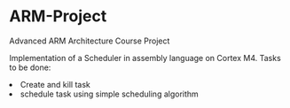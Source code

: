 # ARM-Project
Advanced ARM Architecture Course Project

 Implementation of a Scheduler in assembly language on Cortex M4. Tasks to be done: <br />

<li>     Create and kill task </li>
<li>     schedule task using simple scheduling algorithm </li>
